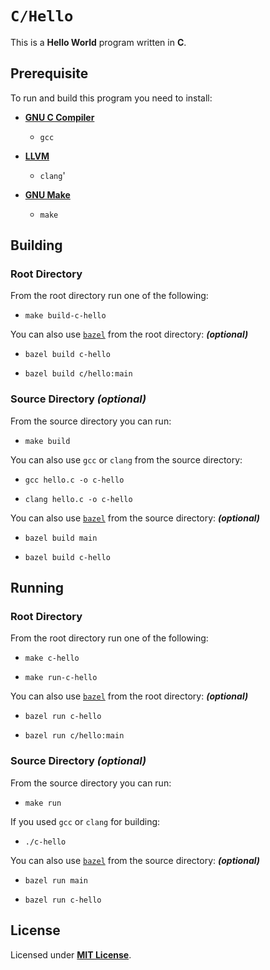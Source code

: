 # `C/Hello`

This is a **Hello World** program written in **C**.

## Prerequisite

To run and build this program you need to install:

* [**GNU C Compiler**](https://gcc.gnu.org)
  * `gcc`

* [**LLVM**](https://releases.llvm.org/)
  * `clang`'

* [**GNU Make**](https://www.gnu.org/software/make/)
  * `make`

## Building

### Root Directory

From the root directory run one of the following:

* ```
  make build-c-hello
  ```

You can also use [`bazel`](https://bazel.build/install) from the root directory: _**(optional)**_

* ```
  bazel build c-hello
  ```
* ```
  bazel build c/hello:main
  ```

### Source Directory _(optional)_

From the source directory you can run:

* ```
  make build
  ```

You can also use `gcc` or `clang` from the source directory:

* ```
  gcc hello.c -o c-hello
  ```
* ```
  clang hello.c -o c-hello
  ```

You can also use [`bazel`](https://bazel.build/install) from the source directory: _**(optional)**_

* ```
  bazel build main
  ```
* ```
  bazel build c-hello
  ```

## Running

### Root Directory

From the root directory run one of the following:

* ```
  make c-hello
  ```
* ```
  make run-c-hello
  ```

You can also use [`bazel`](https://bazel.build/install) from the root directory: _**(optional)**_

* ```
  bazel run c-hello
  ```
* ```
  bazel run c/hello:main
  ```

### Source Directory _(optional)_

From the source directory you can run:

* ```
  make run
  ```

If you used `gcc` or `clang` for building:

* ```
  ./c-hello
  ```

You can also use [`bazel`](https://bazel.build/install) from the source directory: _**(optional)**_

* ```
  bazel run main
  ```
* ```
  bazel run c-hello
  ```

## License

Licensed under [**MIT License**](https://github.com/altersabeh/codes/blob/main/LICENSE).
